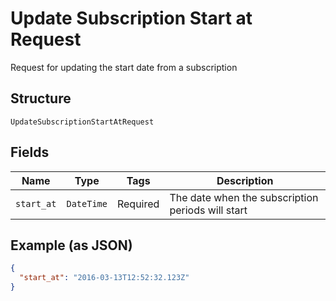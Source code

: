 
# Update Subscription Start at Request

Request for updating the start date from a subscription

## Structure

`UpdateSubscriptionStartAtRequest`

## Fields

| Name | Type | Tags | Description |
|  --- | --- | --- | --- |
| `start_at` | `DateTime` | Required | The date when the subscription periods will start |

## Example (as JSON)

```json
{
  "start_at": "2016-03-13T12:52:32.123Z"
}
```

